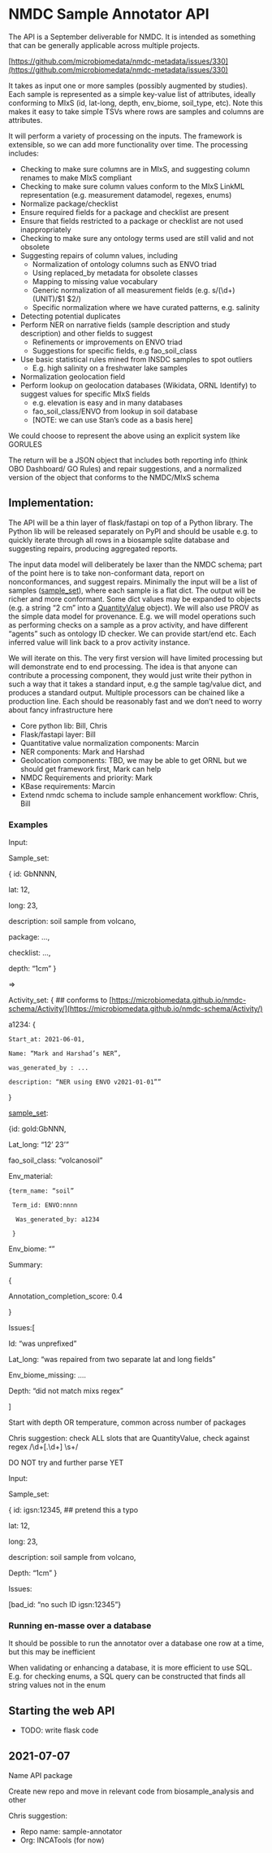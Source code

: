 # NMDC Sample Annotator API

The API is a September deliverable for NMDC. It is intended as something that can be generally applicable across multiple projects.

[https://github.com/microbiomedata/nmdc-metadata/issues/330](https://github.com/microbiomedata/nmdc-metadata/issues/330)

It takes as input one or more samples (possibly augmented by studies). Each sample is represented as a simple key-value list of attributes, ideally conforming to MIxS (id, lat-long, depth, env_biome, soil_type, etc). Note this makes it easy to take simple TSVs where rows are samples and columns are attributes.

It will perform a variety of processing on the inputs. The framework is extensible, so we can add more functionality over time. The processing includes:



* Checking to make sure columns are in MIxS, and suggesting column renames to make MIxS compliant
* Checking to make sure column values conform to the MIxS LinkML representation (e.g. measurement datamodel, regexes, enums)
* Normalize package/checklist
* Ensure required fields for a package and checklist are present
* Ensure that fields restricted to a package or checklist are not used inappropriately
* Checking to make sure any ontology terms used are still valid and not obsolete
* Suggesting repairs of column values, including
    * Normalization of ontology columns such as ENVO triad
    * Using replaced_by metadata for obsolete classes
    * Mapping to missing value vocabulary
    * Generic normalization of all measurement fields (e.g. s/(\d+)(UNIT)/$1 $2/)
    * Specific normalization where we have curated patterns, e.g. salinity
* Detecting potential duplicates
* Perform NER on narrative fields (sample description and study description) and other fields to suggest
    * Refinements or improvements on ENVO triad
    * Suggestions for specific fields, e.g fao_soil_class
* Use basic statistical rules mined from INSDC samples to spot outliers
    * E.g. high salinity on a freshwater lake samples
* Normalization geolocation field
* Perform lookup on geolocation databases (Wikidata, ORNL Identify) to suggest values for specific MIxS fields
    * e.g. elevation is easy and in many databases
    * fao_soil_class/ENVO from lookup in soil database
    * [NOTE: we can use Stan’s code as a basis here]

We could choose to represent the above using an explicit system like GORULES

The return will be a JSON object that includes both reporting info (think OBO Dashboard/ GO Rules) and repair suggestions, and a normalized version of the object that conforms to the NMDC/MIxS schema


## Implementation:

The API will be a thin layer of flask/fastapi on top of a Python library. The Python lib will be released separately on PyPI and should be usable e.g. to quickly iterate through all rows in a biosample sqlite database and suggesting repairs, producing aggregated reports.

The input data model will deliberately be laxer than the NMDC schema; part of the point here is to take non-conformant data, report on nonconformances, and suggest repairs. Minimally the input will be a list of samples ([sample_set](https://microbiomedata.github.io/nmdc-schema/biosample_set/)), where each sample is a flat dict. The output will be richer and more conformant. Some dict values may be expanded to objects (e.g. a string “2 cm” into a [QuantityValue](https://microbiomedata.github.io/nmdc-schema/QuantityValue) object). We will also use PROV as the simple data model for provenance. E.g. we will model operations such as performing checks on a sample as a prov activity, and have different “agents” such as ontology ID checker. We can provide start/end etc. Each inferred value will link back to a prov activity instance.

We will iterate on this. The very first version will have limited processing but will demonstrate end to end processing. The idea is that anyone can contribute a processing component, they would just write their python in such a way that it takes a standard input, e.g the sample tag/value dict, and produces a standard output. Multiple processors can be chained like a production line. Each should be reasonably fast and we don’t need to worry about fancy infrastructure here



* Core python lib: Bill, Chris
* Flask/fastapi layer: Bill
* Quantitative value normalization components: Marcin
* NER components: Mark and Harshad
* Geolocation components: TBD, we may be able to get ORNL but we should get framework first, Mark can help
* NMDC Requirements and priority: Mark
* KBase requirements: Marcin
* Extend nmdc schema to include sample enhancement workflow: Chris, Bill


### Examples

Input:

Sample_set:

{ id: GbNNNN,

lat: 12,

long: 23,

description: soil sample from volcano,

package: …,

checklist: …,

depth: “1cm” }

⇒

Activity_set: { ## conforms to [https://microbiomedata.github.io/nmdc-schema/Activity/](https://microbiomedata.github.io/nmdc-schema/Activity/)

a1234: {

    Start_at: 2021-06-01,

    Name: “Mark and Harshad’s NER”,

    was_generated_by : ...

    description: “NER using ENVO v2021-01-01””

}

[sample_set](https://microbiomedata.github.io/nmdc-schema/biosample_set/):

{id: gold:GbNNN,

Lat_long: “12’ 23’”

fao_soil_class: “volcanosoil”

Env_material:

    {term_name: “soil”

     Term_id: ENVO:nnnn

      Was_generated_by: a1234

     }

Env_biome: “”

Summary:

{

Annotation_completion_score: 0.4

}

Issues:[

Id: “was unprefixed”

Lat_long: “was repaired from two separate lat and long fields”

Env_biome_missing: ….

Depth: “did not match mixs regex”



]

Start with depth OR temperature, common across number of packages

Chris suggestion: check ALL slots that are QuantityValue, check against regex /\d+[\.\d+] \s+/

DO NOT try and further parse YET

Input:

Sample_set:

{ id: igsn:12345, ## pretend this a typo

lat: 12,

long: 23,

description: soil sample from volcano,

Depth: “1cm” }

Issues:

[bad_id: “no such ID igsn:12345”}


### Running en-masse over a database

It should be possible to run the annotator over a database one row at a time, but this may be inefficient

When validating or enhancing a database, it is more efficient to use SQL. E.g. for checking enums, a SQL query can be constructed that finds all string values not in the enum



## Starting the web API

- TODO: write flask code


## 2021-07-07

Name API package

Create new repo and move in relevant code from biosample_analysis and other

Chris suggestion:



* Repo name: sample-annotator
* Org: INCATools (for now)
